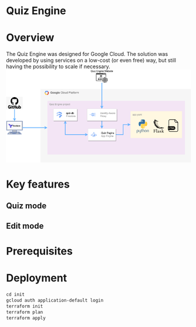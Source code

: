 # Quiz Engine

# Overview
The Quiz Engine was designed for Google Cloud. The solution was developed by using services on a low-cost (or even free) way, but still having the possibility to scale if necessary.
![Alt text](Diagram-Quiz-Engine.png?raw=true "Quiz Engine")

# Key features

## Quiz mode

## Edit mode

# Prerequisites

# Deployment
```
cd init
gcloud auth application-default login
terraform init
terraform plan
terraform apply
```

